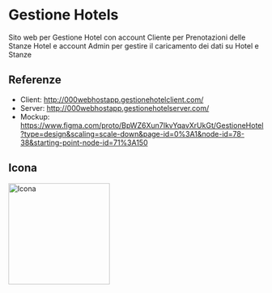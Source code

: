 # Gestione Hotels

Sito web per Gestione Hotel con account Cliente per Prenotazioni delle Stanze Hotel e account Admin per gestire il caricamento dei dati su Hotel e Stanze

## Referenze

- Client: http://000webhostapp.gestionehotelclient.com/
- Server:  http://000webhostapp.gestionehotelserver.com/
- Mockup: https://www.figma.com/proto/BpWZ6Xun7IkvYqavXrUkGt/GestioneHotel?type=design&scaling=scale-down&page-id=0%3A1&node-id=78-38&starting-point-node-id=71%3A150

## Icona 
<img src="https://github.com/vittorioPiotti/GestioneHotel/blob/main/icona.png" alt="Icona" width="200"/>



